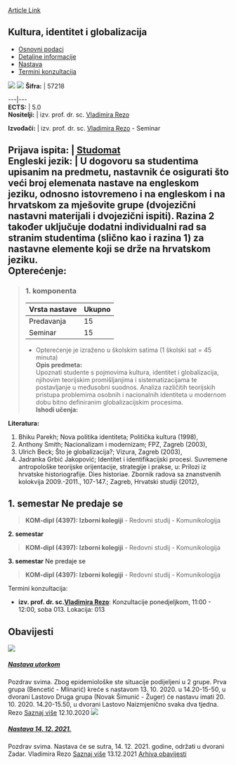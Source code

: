 [Article Link](https://www.fhs.hr/predmet/kig)

## Kultura, identitet i globalizacija
  * [Osnovni podaci](https://www.fhs.hr/predmet/kig#v1id-523769_687228_1_0 "Osnovni podaci")
  * [Detaljne informacije](https://www.fhs.hr/predmet/kig#v1id-523769_687228_1_1 "Detaljne informacije")
  * [Nastava](https://www.fhs.hr/predmet/kig#v1id-523769_687228_1_2 "Nastava")
  * [Termini konzultacija](https://www.fhs.hr/predmet/kig#v1id-523769_687228_1_3 "Termini konzultacija")


[![](https://www.fhs.hr/img/flags/gif/hr.gif)](https://www.fhs.hr/predmet/kig) [![](https://www.fhs.hr/img/flags/gif/gb.gif)](https://www.fhs.hr/en/course/cag)
**Šifra:** |  57218  
  
---|---  
**ECTS:** |  5.0   
**Nositelji:** |  izv. prof. dr. sc. [Vladimira Rezo](https://www.fhs.hr/djelatnik/vladimira.rezo)   
  
**Izvođači:** |  izv. prof. dr. sc. [Vladimira Rezo](https://www.fhs.hr/djelatnik/vladimira.rezo) - Seminar  
  
**Prijava ispita:** |  [Studomat](http://www.isvu.hr/studomat)  
**Engleski jezik:** |  U dogovoru sa studentima upisanim na predmetu, nastavnik će osigurati što veći broj elemenata nastave na engleskom jeziku, odnosno istovremeno i na engleskom i na hrvatskom za mješovite grupe (dvojezični nastavni materijali i dvojezični ispiti). Razina 2 također uključuje dodatni individualni rad sa stranim studentima (slično kao i razina 1) za nastavne elemente koji se drže na hrvatskom jeziku.   
**Opterećenje:**  
---  
> ### 1. komponenta
> | Vrsta nastave | Ukupno  
> ---|---  
> Predavanja | 15  
> Seminar | 15  
> * Opterećenje je izraženo u školskim satima (1 školski sat = 45 minuta)   
**Opis predmeta:**  
> Upoznati studente s pojmovima kultura, identitet i globalizacija, njihovim teorijskim promišljanjima i sistematizacijama te postavljanje u međusobni suodnos. Analiza različitih teorijskih pristupa problemima osobnih i nacionalnih identiteta u modernom dobu bitno definiranim globalizacijskim procesima.  
**Ishodi učenja:**  

  
**Literatura:**  
  1. Bhiku Parekh; Nova politika identiteta; Politička kultura (1998), 
  2. Anthony Smith; Nacionalizam i modernizam; FPZ, Zagreb (2003), 
  3. Ulrich Beck; Što je globalizacija?; Vizura, Zagreb (2003), 
  4. Jadranka Grbić Jakopović; Identitet i identifikacijski procesi. Suvremene antropološke teorijske orijentacije, strategije i prakse, u: Prilozi iz hrvatske historiografije. Dies historiae. Zbornik radova sa znanstvenih kolokvija 2009.-2011., 107-147.; Zagreb, Hrvatski studiji (2012), 

  
**1. semestar** Ne predaje se  
---  
> **KOM-dipl (4397): Izborni kolegiji** - Redovni studij - Komunikologija  
>   
  
**2. semestar**  
> **KOM-dipl (4397): Izborni kolegiji** - Redovni studij - Komunikologija  
>   
  
**3. semestar** Ne predaje se  
> **KOM-dipl (4397): Izborni kolegiji** - Redovni studij - Komunikologija  
>   
Termini konzultacija: 
  * **izv. prof. dr. sc.[Vladimira Rezo](https://www.fhs.hr/djelatnik/vladimira.rezo)**: 
Konzultacije ponedjeljkom, 11:00 - 12:00, soba 013.
Lokacija: 013 


## Obavijesti
[ ![](https://www.fhs.hr/_pub/themes_static/hrstud2024/default/img/default_news.jpg) ](https://www.fhs.hr/predmet/kig?@=21d02#news_80899)
#####  [Nastava utorkom](https://www.fhs.hr/predmet/kig?@=21d02#news_80899)
Pozdrav svima. Zbog epidemiološke ste situacije podijeljeni u 2 grupe. Prva grupa (Bencetić - Mlinarić) kreće s nastavom 13. 10. 2020. u 14.20-15-50, u dvorani Lastovo Druga grupa (Novak Šimunić - Žuger) će nastavu imati 20. 10. 2020. 14.20-15.50, u dvorani Lastovo Naizmjenično svaka dva tjedna. Rezo 
[Saznaj više](https://www.fhs.hr/predmet/kig?@=21d02#news_80899)
12.10.2020
[ ![](https://www.fhs.hr/_pub/themes_static/hrstud2024/default/img/default_news.jpg) ](https://www.fhs.hr/predmet/kig?@=21gw2#news_80899)
#####  [Nastava 14. 12. 2021.](https://www.fhs.hr/predmet/kig?@=21gw2#news_80899)
Pozdrav svima. Nastava će se sutra, 14. 12. 2021. godine, održati u dvorani Zadar. Vladimira Rezo 
[Saznaj više](https://www.fhs.hr/predmet/kig?@=21gw2#news_80899)
13.12.2021
[Arhiva obavijesti](https://www.fhs.hr/predmet/kig?@=20oxb#news_80899 "Arhiva obavijesti")
